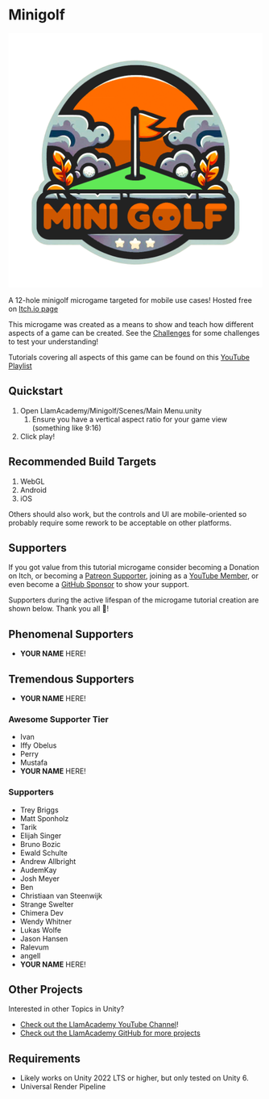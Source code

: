 ﻿# Minigolf

![Minigolf Logo](./Assets/LlamAcademy/Minigolf/UI/Textures/Logo.png "Minigolf Logo")

A 12-hole minigolf microgame targeted for mobile use cases! Hosted free on [Itch.io page](https://llamacademy.itch.io/minigolf)

This microgame was created as a means to show and teach how different aspects of a game can be created. See the [Challenges](./CHALLENGES.md) for some challenges to test your understanding!

Tutorials covering all aspects of this game can be found on this [YouTube Playlist](https://www.youtube.com/watch?v=plghFeXUKJM&list=PLllNmP7eq6TTXSowLN4hZRMmM2yKOiBEL)

## Quickstart
1. Open LlamAcademy/Minigolf/Scenes/Main Menu.unity
   1. Ensure you have a vertical aspect ratio for your game view (something like 9:16)
2. Click play!

## Recommended Build Targets
1. WebGL
2. Android
3. iOS

Others should also work, but the controls and UI are mobile-oriented so probably require some rework to be acceptable on other platforms.

## Supporters
If you got value from this tutorial microgame consider becoming a Donation on Itch, or becoming a [Patreon Supporter](https://patreon.com/llamacademy), joining as a [YouTube Member](https://www.youtube.com/channel/UCnWm6pMD38R1E2vCAByGb6w/join), or even become a [GitHub Sponsor](https://github.com/sponsors/llamacademy) to show your support.

Supporters during the active lifespan of the microgame tutorial creation are shown below. Thank you all 🧡!

## Phenomenal Supporters
* **YOUR NAME** HERE!

## Tremendous Supporters
* **YOUR NAME** HERE!

### Awesome Supporter Tier
* Ivan
* Iffy Obelus
* Perry
* Mustafa
* **YOUR NAME** HERE!

### Supporters
* Trey Briggs
* Matt Sponholz
* Tarik
* Elijah Singer
* Bruno Bozic
* Ewald Schulte
* Andrew Allbright
* AudemKay
* Josh Meyer
* Ben
* Christiaan van Steenwijk
* Strange Swelter
* Chimera Dev
* Wendy Whitner
* Lukas Wolfe
* Jason Hansen
* Ralevum
* angell
* **YOUR NAME** HERE!

## Other Projects
Interested in other Topics in Unity? 

* [Check out the LlamAcademy YouTube Channel](https://youtube.com/c/LlamAcademy)!
* [Check out the LlamAcademy GitHub for more projects](https://github.com/llamacademy)

## Requirements
* Likely works on Unity 2022 LTS or higher, but only tested on Unity 6.
* Universal Render Pipeline
